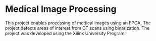 # Medical Image Processing
This project enables processing of medical images using an FPGA. The project detects areas of interest from CT scans using binarization.
The project was developed using the Xilinx University Program.
